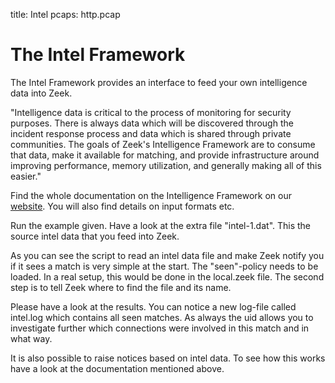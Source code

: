 title: Intel
pcaps: http.pcap

The Intel Framework
====================

The Intel Framework provides an interface to feed your own intelligence data into Zeek.

"Intelligence data is critical to the process of monitoring for security purposes. There is always data which will be discovered through the incident response process and data which is shared through private communities. The goals of Zeek's Intelligence Framework are to consume that data, make it available for matching, and provide infrastructure around improving performance, memory utilization, and generally making all of this easier." 

Find the whole documentation on the Intelligence Framework on 
our [website](https://docs.zeek.org/en/current/frameworks/intel.html). 
You will also find details on input formats etc.

Run the example given. Have a look at the extra file "intel-1.dat".
This the source intel data that you feed into Zeek. 

As you can see the script to read an intel data file and make Zeek
notify you if it sees a match is very simple at the start.
The "seen"-policy needs to be loaded. In a real setup, this would be done in the local.zeek file.
The second step is to tell Zeek where to find the file and its name. 

Please have a look at the results. You can notice a new log-file called intel.log which contains
all seen matches. As always the uid allows you to investigate further which connections were involved in this match and in what way.

It is also possible to raise notices based on intel data. To see how this works have a look at the 
documentation mentioned above.

